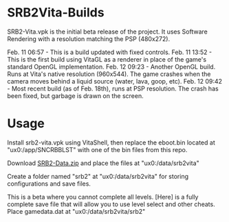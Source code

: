 # SRB2Vita-Builds

SRB2-Vita.vpk is the initial beta release of the project. It uses Software Rendering with a resolution matching the PSP (480x272).

Feb. 11 06:57 - This is a build updated with fixed controls.
Feb. 11 13:52 - This is the first build using VitaGL as a renderer in place of the game's standard OpenGL implementation.
Feb. 12 09:23 - Another OpenGL build. Runs at Vita's native resolution (960x544). The game crashes when the camera moves behind a liquid source (water, lava, goop, etc).
Feb. 12 09:42 - Most recent build (as of Feb. 18th), runs at PSP resolution. The crash has been fixed, but garbage is drawn on the screen.

# Usage
Install srb2-vita.vpk using VitaShell, then replace the eboot.bin located at "ux0:/app/SNCRBBLST" with one of the bin files from this repo.

Download [SRB2-Data.zip](https://downloads.devkitpro.org/srb2_data.zip) and place the files at "ux0:/data/srb2vita"

Create a folder named "srb2" at "ux0:/data/srb2vita" for storing configurations and save files.

This is a beta where you cannot complete all levels. [Here] is a fully complete save file that will allow you to use level select and other cheats. Place gamedata.dat at "ux0:/data/srb2vita/srb2"
